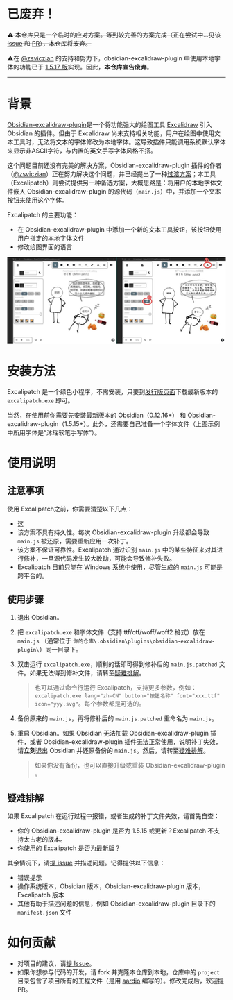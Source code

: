 # 已废弃！

~~⚠️ 本仓库只是一个临时的应对方案。等到较完善的方案完成（正在尝试中…见该 [Issue](https://github.com/zsviczian/obsidian-excalidraw-plugin/issues/14#issuecomment-1008651870) 和 [PR](https://github.com/zsviczian/excalidraw/pull/55)），本仓库将废弃。~~

⚠️在 [@zsviczian](https://github.com/zsviczian) 的支持和努力下，obsidian-excalidraw-plugin 中使用本地字体的功能已于 [1.5.17 版](https://github.com/zsviczian/obsidian-excalidraw-plugin/releases/tag/1.5.17)实现。因此，**本仓库宣告废弃**。

---

# 背景

[Obsidian-excalidraw-plugin](https://github.com/zsviczian/obsidian-excalidraw-plugin)是一个将功能强大的绘图工具 [Excalidraw](https://excalidraw.com) 引入 Obsidian 的插件。但由于 Excalidraw 尚未支持相关功能，用户在绘图中使用文本工具时，无法将文本的字体修改为本地字体。这导致插件只能调用系统默认字体来显示非ASCII字符，与内置的英文手写字体风格不搭。

这个问题目前还没有完美的解决方案，Obsidian-excalidraw-plugin 插件的作者（[@zsviczian](https://github.com/zsviczian)）正在努力解决这个问题，并已经提出了一种[过渡方案](https://github.com/zsviczian/obsidian-excalidraw-plugin/issues/14#issuecomment-979460183)；本工具（Excalipatch）则尝试提供另一种备选方案，大概思路是：将用户的本地字体文件嵌入 Obsidian-excalidraw-plugin 的源代码（`main.js`）中，并添加一个文本按钮来使用这个字体。

Excalipatch 的主要功能：

* 在 Obsidian-excalidraw-plugin 中添加一个新的文本工具按钮，该按钮使用用户指定的本地字体文件
* 修改绘图界面的语言

![preview](./assets/preview.jpg)

# 安装方法

Excalipatch 是一个绿色小程序，不需安装，只要到[发行版页面](https://github.com/tswwe/excalipatch/releases)下载最新版本的 `excalipatch.exe` 即可。

当然，在使用前你需要先安装最新版本的 Obsidian（0.12.16+） 和 Obsidian-excalidraw-plugin（1.5.15+）。此外，还需要自己准备一个字体文件（上图示例中所用字体是“沐瑶软笔手写体”）。

# 使用说明

## 注意事项

使用 Excalipatch之前，你需要清楚以下几点：

* 这
* 该方案不具有持久性。每次 Obsidian-excalidraw-plugin 升级都会导致 `main.js` 被还原，需要重新应用一次补丁。
* 该方案不保证可靠性。Excalipatch 通过识别 `main.js` 中的某些特征来对其进行修补，一旦源代码发生较大改动，可能会导致修补失败。
* Excalipatch 目前只能在 Windows 系统中使用，尽管生成的 `main.js` 可能是跨平台的。

## 使用步骤

1. 退出 Obsidian。

2. 把 `excalipatch.exe` 和字体文件（支持 ttf/otf/woff/woff2 格式）放在 `main.js` （通常位于 `你的仓库\.obsidian\plugins\obsidian-excalidraw-plugin\`）同一目录下。

3. 双击运行 `excalipatch.exe`，顺利的话即可得到修补后的 `main.js.patched` 文件。如果无法得到修补文件，请转至[疑难排解](#疑难排解)。

   > 也可以通过命令行运行 Excalipatch，支持更多参数，例如：`excalipatch.exe lang="zh-CN" button="按钮名称" font="xxx.ttf" icon="yyy.svg"`。每个参数都是可选的。

4. 备份原来的 `main.js`，再将修补后的 `main.js.patched` 重命名为 `main.js`。

5. 重启 Obsidian。如果 Obsidian 无法加载 Obsidian-excalidraw-plugin 插件，或者 Obsidian-excalidraw-plugin 插件无法正常使用，说明补丁失效，请**立刻**退出 Obsidian 并还原备份的 `main.js`。然后，请转至[疑难排解](#疑难排解)。

   > 如果你没有备份，也可以直接升级或重装 Obsidian-excalidraw-plugin 。

## 疑难排解

如果 Excalipatch 在运行过程中报错，或者生成的补丁文件失效，请首先自查：

* 你的 Obsidian-excalidraw-plugin 是否为 1.5.15 或更新？Excalipatch 不支持太古老的版本。
* 你使用的 Excalipatch 是否为最新版？

其余情况下，请[提 issue](https://github.com/tswwe/excalipatch/issues) 并描述问题。记得提供以下信息：

* 错误提示
* 操作系统版本，Obsidian 版本，Obsidian-excalidraw-plugin 版本，Excalipatch 版本
* 其他有助于描述问题的信息，例如 Obsidian-excalidraw-plugin 目录下的 `manifest.json`  文件

# 如何贡献

* 对项目的建议，请[提 Issue](https://github.com/tswwe/excalipatch/issues)。
* 如果你想参与代码的开发，请 fork 并克隆本仓库到本地，仓库中的 `project` 目录包含了项目所有的工程文件（是用 [aardio](https://ide.update.aardio.com/releases/aardio.7z) 编写的）。修改完成后，欢迎提 PR。

